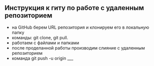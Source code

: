 ## Инструкция к гиту по работе с удаленным репозиторием
- на GitHub берем URL репозитория и клонируем его в локальную папку
- команды: git clone, git pull.
- работаем с файлами и папками
- после проделанной работы производим слияние с удаленным репозиторием
- команда git push -u origin ___
